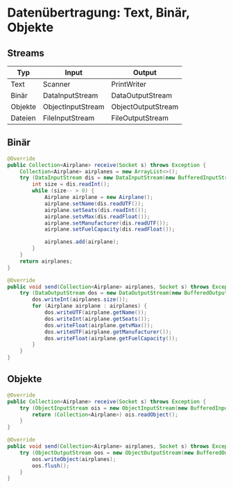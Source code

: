 # Datenübertragung: Text, Binär, Objekte

## Streams

| Typ     | Input             | Output             |
| ------- | ----------------- | ------------------ |
| Text    | Scanner    | PrintWriter        |
| Binär   | DataInputStream   | DataOutputStream   |
| Objekte | ObjectInputStream | ObjectOutputStream |
| Dateien | FileInputStream | FileOutputStream |

## Binär

```java
@Override
public Collection<Airplane> receive(Socket s) throws Exception {
	Collection<Airplane> airplanes = new ArrayList<>();
	try (DataInputStream dis = new DataInputStream(new BufferedInputStream(s.getInputStream()))) {
		int size = dis.readInt();
		while (size-- > 0) {
			Airplane airplane = new Airplane();
			airplane.setName(dis.readUTF());
			airplane.setSeats(dis.readInt());
			airplane.setvMax(dis.readFloat());
			airplane.setManufacturer(dis.readUTF());
			airplane.setFuelCapacity(dis.readFloat());

			airplanes.add(airplane);
		}
	}
	return airplanes;
}

@Override
public void send(Collection<Airplane> airplanes, Socket s) throws Exception {
	try (DataOutputStream dos = new DataOutputStream(new BufferedOutputStream(s.getOutputStream()))) {
		dos.writeInt(airplanes.size());
		for (Airplane airplane : airplanes) {
			dos.writeUTF(airplane.getName());
			dos.writeInt(airplane.getSeats());
			dos.writeFloat(airplane.getvMax());
			dos.writeUTF(airplane.getManufacturer());
			dos.writeFloat(airplane.getFuelCapacity());
		}
	}
}
```



## Objekte

```java
@Override
public Collection<Airplane> receive(Socket s) throws Exception {
	try (ObjectInputStream ois = new ObjectInputStream(new BufferedInputStream(s.getInputStream()))) {
		return (Collection<Airplane>) ois.readObject();
	}
}

@Override
public void send(Collection<Airplane> airplanes, Socket s) throws Exception {
	try (ObjectOutputStream oos = new ObjectOutputStream(new BufferedOutputStream(s.getOutputStream()))) {
		oos.writeObject(airplanes);
		oos.flush();
	}
}
```
